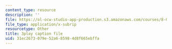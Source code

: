 ```yaml
---
content_type: resource
description: ''
file: https://ol-ocw-studio-app-production.s3.amazonaws.com/courses/8-06-quantum-physics-iii-spring-2018/31ec2673079e52a685984d8f665ebffa_YT4ODWpKmGY.vtt
file_type: application/x-subrip
resourcetype: Other
title: 3play caption file
uid: 31ec2673-079e-52a6-8598-4d8f665ebffa
---
```

